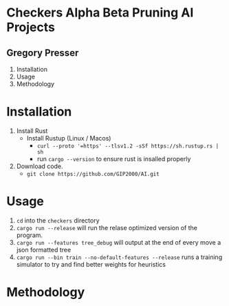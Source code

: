 # Checkers Alpha Beta Pruning AI Projects
## Gregory Presser


1. Installation
2. Usage
3. Methodology


# Installation

1. Install Rust
    - Install Rustup (Linux / Macos)
        - `curl --proto '=https' --tlsv1.2 -sSf https://sh.rustup.rs | sh`
        - run `cargo --version` to ensure rust is insalled properly
2. Download code.
    - `git clone https://github.com/GIP2000/AI.git`

# Usage
1. `cd` into the `checkers` directory
2. `cargo run --release` will run the relase optimized version of the program.
3. `cargo run --features tree_debug` will output at the end of every move a json formatted tree
4. `cargo run --bin train --no-default-features --release` runs a training simulator to try and find better weights for heuristics

# Methodology

